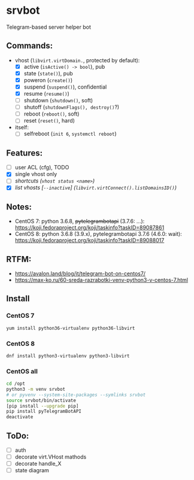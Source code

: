 # srvbot

Telegram-based server helper bot

## Commands:
- vhost (`libvirt.virtDomain.`, protected by default):
  - [x] active (`isActive() -> bool`), pub
  - [x] state (`state()`), pub
  - [x] poweron (`create()`)
  - [x] suspend (`suspend()`), confidential
  - [x] resume (`resume()`)
  - [ ] shutdown (`shutdown()`, soft)
  - [ ] shutoff (`shutdownFlags(), destroy()`?)
  - [ ] reboot (`reboot()`, soft)
  - [ ] reset (`reset()`, hard)
- itself:
  - [ ] selfreboot (`init 6`, `systemctl reboot`)

## Features:
- [ ] user ACL (cfg), TODO
- [x] single vhost only
- [ ] _shortcuts (`vhost status <name>`)_
- [x] _list vhosts [`--inactive`] (`libvirt.virtConnect().listDomainsID()`)_

## Notes:
- CentOS 7: python 3.6.8, ~~pytelegrambotapi~~ (3.7.6: ...): https://koji.fedoraproject.org/koji/taskinfo?taskID=89087861
- CentOS 8: python 3.6.8 (3.9.x), pytelegrambotapi 3.7.6 (4.6.0: wait): https://koji.fedoraproject.org/koji/taskinfo?taskID=89088017

## RTFM:
- https://avalon.land/blog/it/telegram-bot-on-centos7/
- https://max-ko.ru/60-sreda-razrabotki-venv-python3-v-centos-7.html

## Install

### CentOS 7
```bash
yum install python36-virtualenv python36-libvirt
```
### CentOS 8
```bash
dnf install python3-virtualenv python3-libvirt
```
### CentOS all
```bash
cd /opt
python3 -m venv srvbot
# or pyvenv --system-site-packages --symlinks srvbot
source srvbot/bin/activate
[pip install --upgrade pip]
pip install pyTelegramBotAPI
deactivate
```

## ToDo:
- [ ] auth
- [ ] decorate virt.VHost mathods
- [ ] decorate handle_X
- [ ] state diagram
